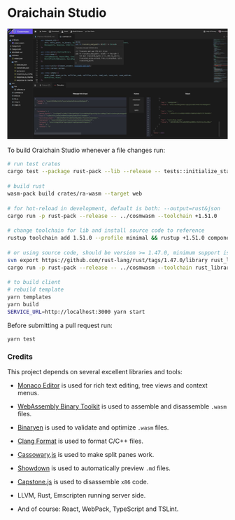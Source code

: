 # Oraichain Studio

![OraiStudio](./docs/images/studio.jpg)

To build Oraichain Studio whenever a file changes run:

```bash
# run test crates
cargo test --package rust-pack --lib --release -- tests::initialize_state --exact --nocapture

# build rust
wasm-pack build crates/ra-wasm --target web

# for hot-reload in development, default is both: --output=rust&json
cargo run -p rust-pack --release -- ../cosmwasm --toolchain +1.51.0

# change toolchain for lib and install source code to reference
rustup toolchain add 1.51.0 --profile minimal && rustup +1.51.0 component add rust-src

# or using source code, should be version >= 1.47.0, minimum support is 1.42.0
svn export https://github.com/rust-lang/rust/tags/1.47.0/library rust_library/1.47.0
cargo run -p rust-pack --release -- ../cosmwasm --toolchain rust_library/1.47.0 --output rust

# to build client
# rebuild template
yarn templates
yarn build
SERVICE_URL=http://localhost:3000 yarn start
```

Before submitting a pull request run:

```
yarn test
```

### Credits

This project depends on several excellent libraries and tools:

- [Monaco Editor](https://github.com/Microsoft/monaco-editor) is used for rich text editing, tree views and context menus.

- [WebAssembly Binary Toolkit](https://github.com/WebAssembly/wabt) is used to assemble and disassemble `.wasm` files.

- [Binaryen](https://github.com/WebAssembly/binaryen/) is used to validate and optimize `.wasm` files.

- [Clang Format](https://github.com/tbfleming/cib) is used to format C/C++ files.

- [Cassowary.js](https://github.com/slightlyoff/cassowary.js/) is used to make split panes work.

- [Showdown](https://github.com/showdownjs/showdown) is used to automatically preview `.md` files.

- [Capstone.js](https://alexaltea.github.io/capstone.js/) is used to disassemble `x86` code.

- LLVM, Rust, Emscripten running server side.

- And of course: React, WebPack, TypeScript and TSLint.
